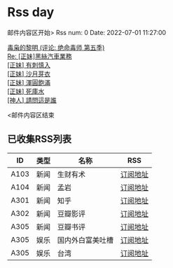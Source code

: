 # Rss day

邮件内容区开始>
Rss num: 0  Date: 2022-07-01 11:27:00 <br/>

<a href='https://movie.douban.com/review/14486860/'>毒枭的黎明 (评论: 绝命毒师  第五季)</a><br/>
<a href='https://www.ptt.cc/bbs/Beauty/M.1656645952.A.DD9.html'>Re: [正妹]黑絲汽車業務</a><br/>
<a href='https://www.ptt.cc/bbs/Beauty/M.1656644081.A.6A6.html'>[正妹] 有刺慎入</a><br/>
<a href='https://www.ptt.cc/bbs/Beauty/M.1656643834.A.141.html'>[正妹] 沙月芽衣</a><br/>
<a href='https://www.ptt.cc/bbs/Beauty/M.1656641014.A.D65.html'>[正妹] 渾圓飽滿</a><br/>
<a href='https://www.ptt.cc/bbs/Beauty/M.1656640988.A.34F.html'>[正妹] 死庫水</a><br/>
<a href='https://www.ptt.cc/bbs/Beauty/M.1656637348.A.4D0.html'>[神人] 請問這是誰</a><br/>


<邮件内容区结束

## 已收集RSS列表

| ID | 类型 | 名称  | RSS  |
| -- | -- | -- | -- | 
| A103  | 新闻 | 生财有术 | [订阅地址](https://scys.info/feed) |
| A104  | 新闻 | 孟岩  | [订阅地址](https://feedpress.me/wx-dreamytalks) |
| A301  | 新闻 | 知乎 | [订阅地址](https://www.zhihu.com/rss) |
| A302  | 新闻 | 豆瓣影评 | [订阅地址](https://www.douban.com/feed/review/movie) |
| A305  | 新闻 | 豆瓣书评 | [订阅地址](https://www.douban.com/feed/review/book) |
| A305  | 娱乐 | 国内外白富美吐槽 | [订阅地址](http://rsshub.v2fy.com:1200/weibo/user/5323541229) |
| A305  | 娱乐 | 台湾 | [订阅地址](https://www.ptt.cc/atom/beauty.xml) |

